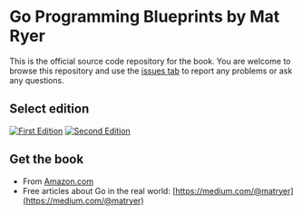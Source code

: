# Go Programming Blueprints by Mat Ryer

This is the official source code repository for the book. You are welcome to browse this repository and use the [issues tab](https://github.com/matryer/goblueprints/issues) to report any problems or ask any questions.

## Select edition

[![First Edition](https://raw.githubusercontent.com/matryer/goblueprints/master/artwork/bookcover-small.jpg)](README-1st.md) [![Second Edition](https://raw.githubusercontent.com/matryer/goblueprints/master/artwork/bookcover-2nd-small.png)](README-2nd.md)

## Get the book

  * From [Amazon.com](https://www.amazon.co.uk/s/ref=nb_sb_noss_2?url=search-alias%3Daps&field-keywords=go+programming+blueprints+ryer) 
  * Free articles about Go in the real world: [https://medium.com/@matryer](https://medium.com/@matryer)
